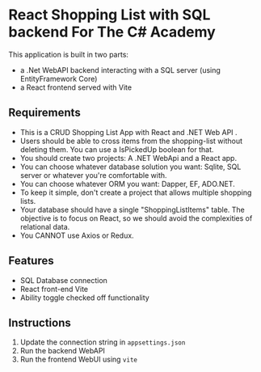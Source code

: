 ﻿# React Shopping List with SQL backend For The C# Academy

This application is built in two parts:
* a .Net WebAPI backend interacting with a SQL server (using EntityFramework Core)
* a React frontend served with Vite

## Requirements

* This is a CRUD Shopping List App with React and .NET Web API .
* Users should be able to cross items from the shopping-list without deleting them. You can use a IsPickedUp boolean for that.
* You should create two projects: A .NET WebApi and a React app.
* You can choose whatever database solution you want: Sqlite, SQL server or whatever you're comfortable with.
* You can choose whatever ORM you want: Dapper, EF, ADO.NET.
* To keep it simple, don't create a project that allows multiple shopping lists.
* Your database should have a single "ShoppingListItems" table. The objective is to focus on React, so we should avoid the complexities of relational data. 
* You CANNOT use Axios or Redux.

## Features

* SQL Database connection
* React front-end Vite
* Ability toggle checked off functionality

## Instructions

1. Update the connection string in `appsettings.json`
2. Run the backend WebAPI
3. Run the frontend WebUI using `vite`